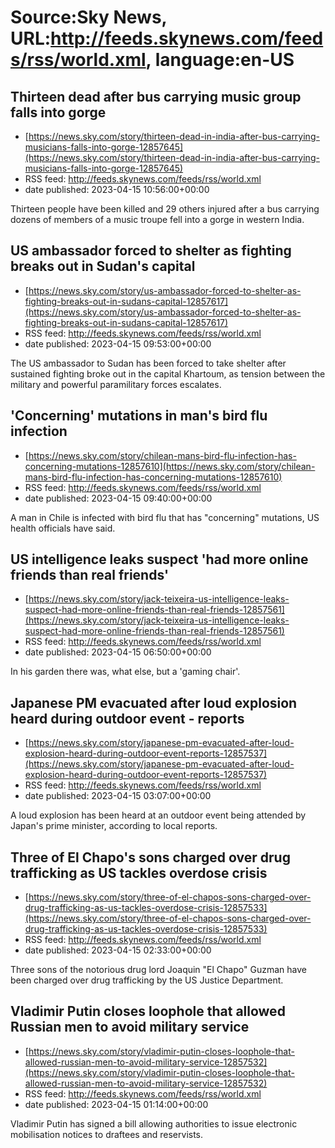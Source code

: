 # Source:Sky News, URL:http://feeds.skynews.com/feeds/rss/world.xml, language:en-US

## Thirteen dead after bus carrying music group falls into gorge
 - [https://news.sky.com/story/thirteen-dead-in-india-after-bus-carrying-musicians-falls-into-gorge-12857645](https://news.sky.com/story/thirteen-dead-in-india-after-bus-carrying-musicians-falls-into-gorge-12857645)
 - RSS feed: http://feeds.skynews.com/feeds/rss/world.xml
 - date published: 2023-04-15 10:56:00+00:00

Thirteen people have been killed and 29 others injured after a bus carrying dozens of members of a music troupe fell into a gorge in western India.&#160;

## US ambassador forced to shelter as fighting breaks out in Sudan's capital
 - [https://news.sky.com/story/us-ambassador-forced-to-shelter-as-fighting-breaks-out-in-sudans-capital-12857617](https://news.sky.com/story/us-ambassador-forced-to-shelter-as-fighting-breaks-out-in-sudans-capital-12857617)
 - RSS feed: http://feeds.skynews.com/feeds/rss/world.xml
 - date published: 2023-04-15 09:53:00+00:00

The US ambassador to Sudan has been forced to take shelter after sustained fighting broke out in the capital Khartoum, as tension between the military and powerful paramilitary forces escalates.

## 'Concerning' mutations in man's bird flu infection
 - [https://news.sky.com/story/chilean-mans-bird-flu-infection-has-concerning-mutations-12857610](https://news.sky.com/story/chilean-mans-bird-flu-infection-has-concerning-mutations-12857610)
 - RSS feed: http://feeds.skynews.com/feeds/rss/world.xml
 - date published: 2023-04-15 09:40:00+00:00

A man in Chile is infected with bird flu that has "concerning" mutations, US health officials have said.

## US intelligence leaks suspect 'had more online friends than real friends'
 - [https://news.sky.com/story/jack-teixeira-us-intelligence-leaks-suspect-had-more-online-friends-than-real-friends-12857561](https://news.sky.com/story/jack-teixeira-us-intelligence-leaks-suspect-had-more-online-friends-than-real-friends-12857561)
 - RSS feed: http://feeds.skynews.com/feeds/rss/world.xml
 - date published: 2023-04-15 06:50:00+00:00

In his garden there was, what else, but a 'gaming chair'.

## Japanese PM evacuated after loud explosion heard during outdoor event - reports
 - [https://news.sky.com/story/japanese-pm-evacuated-after-loud-explosion-heard-during-outdoor-event-reports-12857537](https://news.sky.com/story/japanese-pm-evacuated-after-loud-explosion-heard-during-outdoor-event-reports-12857537)
 - RSS feed: http://feeds.skynews.com/feeds/rss/world.xml
 - date published: 2023-04-15 03:07:00+00:00

A loud explosion has been heard at an outdoor event being attended by Japan's prime minister, according to local reports.

## Three of El Chapo's sons charged over drug trafficking as US tackles overdose crisis
 - [https://news.sky.com/story/three-of-el-chapos-sons-charged-over-drug-trafficking-as-us-tackles-overdose-crisis-12857533](https://news.sky.com/story/three-of-el-chapos-sons-charged-over-drug-trafficking-as-us-tackles-overdose-crisis-12857533)
 - RSS feed: http://feeds.skynews.com/feeds/rss/world.xml
 - date published: 2023-04-15 02:33:00+00:00

Three sons of the notorious drug lord Joaquin "El Chapo" Guzman have been charged over drug trafficking by the US Justice Department.

## Vladimir Putin closes loophole that allowed Russian men to avoid military service
 - [https://news.sky.com/story/vladimir-putin-closes-loophole-that-allowed-russian-men-to-avoid-military-service-12857532](https://news.sky.com/story/vladimir-putin-closes-loophole-that-allowed-russian-men-to-avoid-military-service-12857532)
 - RSS feed: http://feeds.skynews.com/feeds/rss/world.xml
 - date published: 2023-04-15 01:14:00+00:00

Vladimir Putin has signed a bill allowing authorities to issue electronic mobilisation notices to draftees and reservists.

